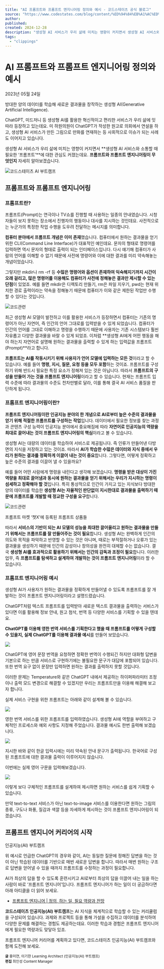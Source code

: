 ```yaml
---
title: "AI 프롬프트와 프롬프트 엔지니어링 정의와 예시 - 코드스테이츠 공식 블로그"
source: "https://www.codestates.com/blog/content/%ED%94%84%EB%A1%AC%ED%94%84%ED%8A%B8-%ED%94%84%EB%A1%AC%ED%94%84%ED%8A%B8%EC%97%94%EC%A7%80%EB%8B%88%EC%96%B4%EB%A7%81"
author:
published:
created: 2024-12-28
description: "생성형 AI 서비스가 우리 삶에 미치는 영향이 커지면서 생성형 AI 서비스와 소통할 때 필요한 '프롬프트'에 대한 관심도 커졌는데요. 프롬프트와 프롬프트 엔지니어링이 무엇인지 자세히 알아보겠습니다."
tags:
  - "clippings"
---
```

# AI 프롬프트와 프롬프트 엔지니어링 정의와 예시

2023년 05월 24일

방대한 양의 데이터를 학습해 새로운 결과물을 창작하는 생성형 AI(Generative Artificial Intelligence).

ChatGPT, 미드저니 등 생성형 AI를 활용한 혁신적이고 편리한 서비스가 우리 삶에 잇따라 등장하고 있는데요. 미 하원의원이 ChatGPT가 작성한 원고로 의회에서 연설을 하고, 생성형 AI 서비스가 만든 그림으로 만화를 연재하는 등 사회적으로 이슈가 되는 사례도 이어지고 있습니다.

생성형 AI 서비스가 우리 삶에 미치는 영향이 커지면서 **생성형 AI 서비스와 소통할 때 필요한 ‘프롬프트’**에 대한 관심도 커졌는데요. **프롬프트와 프롬프트 엔지니어링이 무엇인지** 자세히 알아보겠습니다.

![코드스테이츠 AI 부트캠프](https://i0.wp.com/blogcodestates.com/wp-content/uploads/2023/05/%EC%BD%94%EB%93%9C%EC%8A%A4%ED%85%8C%EC%9D%B4%EC%B8%A0_%EC%9D%B8%EA%B3%B5%EC%A7%80%EB%8A%A5AI%EB%B6%80%ED%8A%B8%EC%BA%A0%ED%94%84_%ED%94%84%EB%A1%AC%ED%94%84%ED%8A%B8%EC%97%94%EC%A7%80%EB%8B%88%EC%96%B4%EB%A7%81_%EB%8C%80%ED%91%9C%EC%9D%B4%EB%AF%B8%EC%A7%80.jpg?w=1500&ssl=1)


## 프롬프트와  프롬프트 엔지니어링

### 프롬프트란?

프롬프트(Prompt)는 연극이나 TV쇼를 진행할 때 사용하는 일종의 안내였습니다. 시청자들이 보지 못하는 장소에서 진행자의 행동이나 대사를 지시하는 것인데요. 사전적으로는 누군가의 특정한 작업 수행을 도우려 전달하는 메시지를 의미합니다.

**컴퓨터 분야에서 프롬프트 개념은 이미 존재**했습니다. 컴퓨터에서 원하는 결과물을 얻기 위한 CLI(Command Line Interface)가 대표적인 예인데요. 문자의 형태로 명령어를 입력하면 역시 문자의 형태로 출력이 되는 인터페이스입니다. 다시 얘기해 컴퓨터가 사람의 언어를 이해할 수 없기 때문에 사전에 명령어와 이에 대한 결과를 미리 약속해놓는 개념이었습니다.

그렇지만 mkdir나 rm -rf 등 **수많은 명령어와 옵션이 존재하여 익숙해지기까지 시간이 오래 걸리고, 많은 명령어를 이용해도 컴퓨터가 사전에 정해놓은 결과만 제시할 수 있는 단점**이 있었죠. 예를 들면 mkdir은 디렉토리 만들기, rm은 파일 지우기, pwd는 현재 위치한 경로 출력이라는 약속을 정해놓기 때문에 컴퓨터가 이와 같은 제한된 작업만 수행할 수 있다는 것입니다.

![코드관련](https://i0.wp.com/blogcodestates.com/wp-content/uploads/2023/05/%EC%BD%94%EB%93%9C%EC%8A%A4%ED%85%8C%EC%9D%B4%EC%B8%A0_%EC%9D%B8%EA%B3%B5%EC%A7%80%EB%8A%A5AI%EB%B6%80%ED%8A%B8%EC%BA%A0%ED%94%84_%ED%94%84%EB%A1%AC%ED%94%84%ED%8A%B8%EC%97%94%EC%A7%80%EB%8B%88%EC%96%B4%EB%A7%81_01-1.jpg?resize=1536%2C904&ssl=1)

최근 생성형 AI 모델이 발전하고 이를 활용한 서비스가 등장하면서 컴퓨터는 기존의 명령어가 아닌 자연어, 즉 인간의 언어 그대로를 입력받을 수 있게 되었습니다. 컴퓨터가 인간의 언어를 그대로 이해하고 명령을 수행하기 때문에 사용자는 기존 시스템보다 훨씬 자유롭고 다양한 결과물을 바랄 수 있게 되었죠. 이처럼 **생성형 AI에게 어떤 행동을 해야 하는지 자연어로 설명해 원하는 결과물을 출력할 수 있게 하는 입력값을 프롬프트(Prompt)**라고 합니다.

**프롬프트는 AI를 작동시키기 위해 사용자가 언어 모델에 입력하는 모든 것**이라고 할 수 있습니다. 예를 들어 **명령, 지시, 질문, 요청 등을 모두 포함**하는 것이죠. 프롬프트를 구성하기 위해 반드시 필요한 특정 요소가 정해져 있는 것은 아닙니다. 따라서 **프롬프트의 구성을 만들어 가는 것을 프롬프트 엔지니어링**이라고 할 수 있습니다. 현재는 프롬프트 입력 수준에 따라 결과물의 수준도 천차만별로 달라, 이를 통해 결국 AI 서비스 품질을 판단하게 됩니다.

### 프롬프트 엔지니어링이란?

**프롬프트 엔지니어링이란 인공지능 분야의 한 개념으로 AI로부터 높은 수준의 결과물을 얻기 위해 적절한 프롬프트를 구성하는 작업**입니다. 데이터에서 필요한 정보를 찾는 과정과 콘텐츠 구성 능력이 인공지능 분야에서 중요해짐에 따라 **자연어로 인공지능의 역량을 최대로 끌어내는 것이 프롬프트 엔지니어링의 핵심**이라고 볼 수 있습니다.

생성형 AI는 대량의 데이터를 학습하여 서비스로 제공됩니다. 즉 인류가 만들어낸 다방면의 지식을 저장하고 있는 것이죠. 따라서 **AI가 학습한 수많은 데이터와 지식 중에서 우리가 원하는 결과를 정확하게 이끌어 내는 것이 중요**합니다. 그렇다면, 어떻게 정확하고 높은 수준의 결과를 이끌어 낼 수 있을까요?

예를 들어 어떤 사람에게 명령을 내린다고 생각해 보겠습니다. **명령을 받은 대상이 가진 역량을 최대로 끌어냄과 동시에 원하는 결과물을 얻기 위해서는 우리가 지시하는 명령이 섬세하고 정확해야 할 것**입니다. 특히 통상적으로 인간이 가지고 있는 지식보다 방대한 양의 데이터를 학습한 **생성형 AI는 자율적인 판단없이 지시한대로 결과물을 출력하기 때문에 프롬프트를 개발할 때 정교한 구성을 요구**합니다.

![코드관련](https://i0.wp.com/blogcodestates.com/wp-content/uploads/2023/05/%EC%BD%94%EB%93%9C%EC%8A%A4%ED%85%8C%EC%9D%B4%EC%B8%A0_%EC%9D%B8%EA%B3%B5%EC%A7%80%EB%8A%A5AI%EB%B6%80%ED%8A%B8%EC%BA%A0%ED%94%84_%ED%94%84%EB%A1%AC%ED%94%84%ED%8A%B8%EC%97%94%EC%A7%80%EB%8B%88%EC%96%B4%EB%A7%81_02.png?resize=1536%2C755&ssl=1)

프롬프트 마켓 ‘챗X’에 등록된 프롬프트 상품들

따라서 **서비스의 기반이 되는 AI 모델의 성능을 최대한 끌어올리고 원하는 결과물을 만들기 위해서는 프롬프트를 잘 만들어주는 것이 필요**합니다. 생성형 AI는 완벽하게 인간의 의도와 목적을 파악하고 반영할 수 있는 것은 아니며, 때로는 부적절하거나 오류가 있는 결과물을 생성하기 때문에 인간의 감성이나 창의성을 완전히 대체할 수는 없습니다. 결국 **생성형 AI를 효과적으로 활용하기 위해서는 인간의 감독과 조정이 필요**합니다. 이러한 업무, 즉 **프롬프트를 탐색하고 설계하여 개발하는 것이 프롬프트 엔지니어링**이라 할 수 있습니다.

### 프롬프트 엔지니어링 예시

생성형 AI가 사용자가 원하는 결과물을 정확하게 만들어낼 수 있도록 프롬프트를 잘 개발하는 것이 프롬프트 엔지니어링이라고 설명드렸습니다.

ChatGPT처럼 텍스트 프롬프트를 입력받아 새로운 텍스트 결과물을 출력하는 서비스가 있다면 이를 활용해 정보 안내, 원고 첨삭, 번역 등 다양한 서비스를 기획할 수 있을 텐데요.

**ChatGPT를 이용해 영한 번역 서비스를 기획한다고 했을 때 프롬프트를 어떻게 구성할 수 있을지, 실제 ChatGPT를 이용해 결과물 예시**를 만들어 보았습니다.

![](https://i0.wp.com/blogcodestates.com/wp-content/uploads/2023/05/%EC%BD%94%EB%93%9C%EC%8A%A4%ED%85%8C%EC%9D%B4%EC%B8%A0_%EC%9D%B8%EA%B3%B5%EC%A7%80%EB%8A%A5AI%EB%B6%80%ED%8A%B8%EC%BA%A0%ED%94%84_%ED%94%84%EB%A1%AC%ED%94%84%ED%8A%B8_%ED%94%84%EB%A1%AC%ED%94%84%ED%8A%B8%EC%97%94%EC%A7%80%EB%8B%88%EC%96%B4%EB%A7%81_%EB%B2%88%EC%97%AD%EC%A7%88%EB%AC%B801.png?w=1396&ssl=1)

ChatGPT에 영어 문장 번역을 요청하면 정확한 번역이 수행되긴 하지만 대화형 답변을 기본으로 하는 만큼 서비스로 구현하기에는 불필요한 문구가 대답에 포함되어 있습니다. 또한 번역 요구 없이 문장만 입력하면 원하는 결과를 출력하지 못할 것입니다.

이러한 문제는 Temperature와 같은 ChatGPT 내에서 제공하는 하이퍼파라미터 조정이나 출력 모드 변경으로 해결할 수 있겠지만 우리는 프롬프트만을 이용해 해결해 보고자 합니다.

실제 서비스 구현을 위한 프롬프트는 아래와 같이 설계해 볼 수 있습니다.

![](https://i0.wp.com/blogcodestates.com/wp-content/uploads/2023/05/%EC%BD%94%EB%93%9C%EC%8A%A4%ED%85%8C%EC%9D%B4%EC%B8%A0_%EC%9D%B8%EA%B3%B5%EC%A7%80%EB%8A%A5AI%EB%B6%80%ED%8A%B8%EC%BA%A0%ED%94%84_%ED%94%84%EB%A1%AC%ED%94%84%ED%8A%B8_%ED%94%84%EB%A1%AC%ED%94%84%ED%8A%B8%EC%97%94%EC%A7%80%EB%8B%88%EC%96%B4%EB%A7%81_%EB%B2%88%EC%97%AD%EC%A7%88%EB%AC%B802.png?w=1410&ssl=1)

영한 번역 서비스를 위한 프롬프트를 입력하였습니다. 생성형 AI에 역할을 부여하고 구체적인 프로세스와 예외 사항도 지정해 주었습니다. 결과물 예시도 한번 출력해 보겠습니다.

![](https://i0.wp.com/blogcodestates.com/wp-content/uploads/2023/05/%EC%BD%94%EB%93%9C%EC%8A%A4%ED%85%8C%EC%9D%B4%EC%B8%A0_%EC%9D%B8%EA%B3%B5%EC%A7%80%EB%8A%A5AI%EB%B6%80%ED%8A%B8%EC%BA%A0%ED%94%84_%ED%94%84%EB%A1%AC%ED%94%84%ED%8A%B8_%ED%94%84%EB%A1%AC%ED%94%84%ED%8A%B8%EC%97%94%EC%A7%80%EB%8B%88%EC%96%B4%EB%A7%81_%EB%B2%88%EC%97%AD%EC%A7%88%EB%AC%B803.png?w=1418&ssl=1)


지시한 바와 같이 한글 입력시에는 미리 약속된 안내 문구가 출력됩니다. 한국어로 구성된 프롬프트에 대한 결과물 출력이 이루어지지 않습니다.

이번에는 실제 영어 구문을 입력해보겠습니다.

![](https://i0.wp.com/blogcodestates.com/wp-content/uploads/2023/05/%EC%BD%94%EB%93%9C%EC%8A%A4%ED%85%8C%EC%9D%B4%EC%B8%A0_%EC%9D%B8%EA%B3%B5%EC%A7%80%EB%8A%A5AI%EB%B6%80%ED%8A%B8%EC%BA%A0%ED%94%84_%ED%94%84%EB%A1%AC%ED%94%84%ED%8A%B8_%ED%94%84%EB%A1%AC%ED%94%84%ED%8A%B8%EC%97%94%EC%A7%80%EB%8B%88%EC%96%B4%EB%A7%81_%EB%B2%88%EC%97%AD%EC%A7%88%EB%AC%B804.png?w=1404&ssl=1)


이렇게 보다 구체적인 프롬프트를 설계하여 제시하면 원하는 서비스를 쉽게 기획할 수 있습니다.

만약 text-to-text 서비스가 아닌 text-to-image 서비스를 이용한다면 원하는 그림의 종류, 구도나 화풍, 질감과 색깔 등을 자세하게 제시하는 것이 프롬프트 엔지니어링이 되겠습니다.

## 프롬프트 엔지니어 커리어의 시작  
인공지능(AI) 부트캠프

위 예시로 언급한 ChatGPT의 경우와 같이, AI는 동일한 질문에 정해진 답변을 하는 것이 아닌 학습된 데이터를 기반으로 매번 새로운 답변을 합니다. 따라서 매번 원하는 구조로 답변을 얻어낼 수 있을 때까지 프롬프트를 수정하는 과정이 필요합니다.

AI가 최상의 답을 할 수 있도록 훈련시키고 AI로부터 최상의 답을 이끌어 내는 일을 하는 사람이 바로 ‘프롬프트 엔지니어’입니다. 프롬프트 엔지니어가 하는 일이 더 궁금하다면 아래 아티클을 더 읽어 보세요.

- [프롬프트 엔지니어 | 정의, 하는 일, 필요 역량과 전망](https://www.codestates.com/blog/content/%ED%94%84%EB%A1%AC%ED%94%84%ED%8A%B8-%EC%97%94%EC%A7%80%EB%8B%88%EC%96%B4-%EC%A0%95%EC%9D%98)

**코드스테이츠 인공지능(AI) 부트캠프**는 AI 지식을 체계적으로 학습할 수 있는 커리큘럼을 구성되어 있습니다. 과제와 프로젝트 등을 통해 가설을 수집하고 데이터를 분석하여 다양한 문제를 해결하는 경험도 제공하는데요. 이러한 학습과 경험은 프롬프트 엔지니어에게 필요한 역량과도 맞닿아 있죠.

프롬프트 엔지니어 커리어를 계획하고 있다면, 코드스테이츠 인공지능(AI) 부트캠프와 함께 도전해 보세요.

<sub><strong>글</strong> 홍미연, 이기한 Learning Architect (인공지능(AI) 부트캠프)</sub>  
<sub><strong>편집</strong> 최인성 Content Manager</sub>
